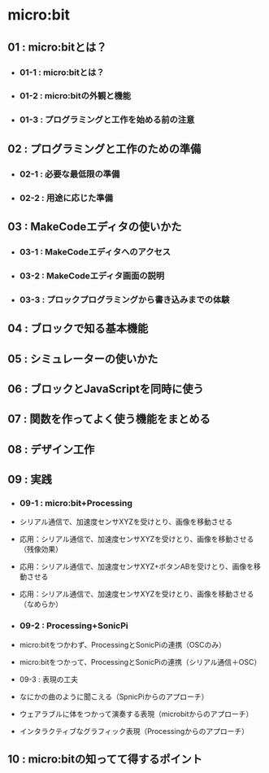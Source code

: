 # micro:bit
## 01 : micro:bitとは？
- ### 01-1 : micro:bitとは？
- ### 01-2 : micro:bitの外観と機能
- ### 01-3 : プログラミングと工作を始める前の注意
## 02 : プログラミングと工作のための準備
- ### 02-1 : 必要な最低限の準備
- ### 02-2 : 用途に応じた準備
## 03 : MakeCodeエディタの使いかた
- ### 03-1 : MakeCodeエディタへのアクセス
- ### 03-2 : MakeCodeエディタ画面の説明
- ### 03-3 : プロックプログラミングから書き込みまでの体験
## 04 : ブロックで知る基本機能
## 05 : シミュレーターの使いかた
## 06 : ブロックとJavaScriptを同時に使う
## 07 : 関数を作ってよく使う機能をまとめる
## 08 : デザイン工作
## 09 : 実践
+ ### 09-1 : micro:bit+Processing
+ シリアル通信で、加速度センサXYZを受けとり、画像を移動させる
+ 応用：シリアル通信で、加速度センサXYZを受けとり、画像を移動させる（残像効果）
+ 応用：シリアル通信で、加速度センサXYZ+ボタンABを受けとり、画像を移動させる
+ 応用：シリアル通信で、加速度センサXYZを受けとり、画像を移動させる（なめらか）

+ ### 09-2 : Processing+SonicPi
+ micro:bitをつかわず、ProcessingとSonicPiの連携（OSCのみ）
+ micro:bitをつかって、ProcessingとSonicPiの連携（シリアル通信＋OSC）

+ 09-3 : 表現の工夫
+ なにかの曲のように聞こえる（SpnicPiからのアプローチ）
+ ウェアラブルに体をつかって演奏する表現（microbitからのアプローチ）
+ インタラクティブなグラフィック表現（Processingからのアプローチ）

## 10 : micro:bitの知ってて得するポイント
